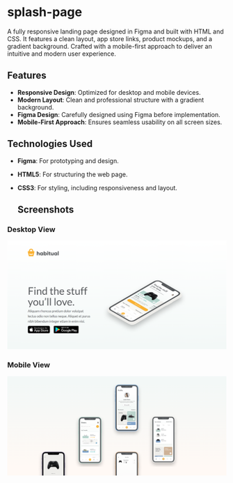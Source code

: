 # splash-page

A fully responsive landing page designed in Figma and built with HTML and CSS. It features a clean layout, app store links, product mockups, and a gradient background. Crafted with a mobile-first approach to deliver an intuitive and modern user experience.

## Features
- **Responsive Design**: Optimized for desktop and mobile devices.
- **Modern Layout**: Clean and professional structure with a gradient background.
- **Figma Design**: Carefully designed using Figma before implementation.
- **Mobile-First Approach**: Ensures seamless usability on all screen sizes.

## Technologies Used
- **Figma**: For prototyping and design.
- **HTML5**: For structuring the web page.
- **CSS3**: For styling, including responsiveness and layout.



  ## Screenshots

### Desktop View
![Screenshot 1](./Screenshots/Screenshot%202024-12-19%20123436.png)

### Mobile View
![Screenshot 2](./Screenshots/Screenshot%202024-12-19%20123447.png)

